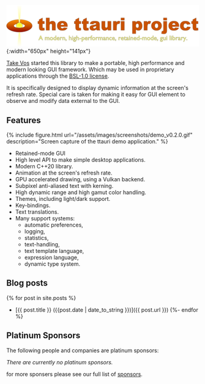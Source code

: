
![the ttauri project: A modern, high-performance, retained-mode, gui library](/assets/images/logos/ttauri-logo-1300x282.png){:width="650px" height="141px"}

[Take Vos](https://github.com/takev/) started this library to make a portable,
high performance and modern looking GUI framework. Which may be used in
proprietary applications through the [BSL-1.0 license](https://opensource.org/licenses/BSL-1.0).

It is specifically designed to display dynamic information at the screen's
refresh rate. Special care is taken for making it easy for GUI element to
observe and modify data external to the GUI.

Features
--------
{% include figure.html url="/assets/images/screenshots/demo_v0.2.0.gif" description="Screen capture of the ttauri demo application." %}

 - Retained-mode GUI
 - High level API to make simple desktop applications.
 - Modern C++20 library.
 - Animation at the screen's refresh rate.
 - GPU accelerated drawing, using a Vulkan backend.
 - Subpixel anti-aliased text with kerning.
 - High dynamic range and high gamut color handling.
 - Themes, including light/dark support.
 - Key-bindings.
 - Text translations.
 - Many support systems:
   + automatic preferences,
   + logging,
   + statistics,
   + text-handling,
   + text template language,
   + expression language,
   + dynamic type system.

Blog posts
----------
{% for post in site.posts %}
 - [{{ post.title }} ({{post.date | date_to_string }})]({{ post.url }})
{%- endfor %}

Platinum Sponsors
-----------------

The following people and companies are platinum sponsors:

_There are currently no platinum sponsors._

for more sponsers please see our full list of [sponsors](sponsors.md).

